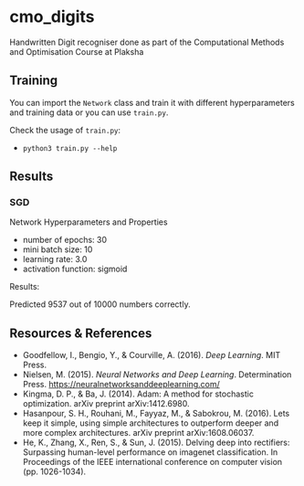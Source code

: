 # cmo_digits

Handwritten Digit recogniser done as part of the Computational Methods and Optimisation Course at Plaksha

## Training

You can import the `Network` class and train it with different hyperparameters and training data or
you can use `train.py`.

Check the usage of `train.py`:

- `python3 train.py --help`

## Results

### SGD

Network Hyperparameters and Properties

- number of epochs: 30
- mini batch size: 10
- learning rate: 3.0
- activation function: sigmoid

Results:

Predicted 9537 out of 10000 numbers correctly.

## Resources & References

- Goodfellow, I., Bengio, Y., & Courville, A. (2016). _Deep Learning_. MIT Press.
- Nielsen, M. (2015). _Neural Networks and Deep Learning_. Determination Press. https://neuralnetworksanddeeplearning.com/
- Kingma, D. P., & Ba, J. (2014). Adam: A method for stochastic optimization. arXiv preprint arXiv:1412.6980.
- Hasanpour, S. H., Rouhani, M., Fayyaz, M., & Sabokrou, M. (2016). Lets keep it simple, using simple architectures to outperform deeper and more complex architectures. arXiv preprint arXiv:1608.06037.
- He, K., Zhang, X., Ren, S., & Sun, J. (2015). Delving deep into rectifiers: Surpassing human-level performance on imagenet classification. In Proceedings of the IEEE international conference on computer vision (pp. 1026-1034).
